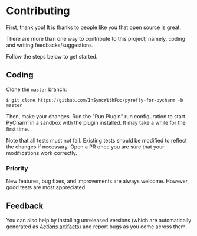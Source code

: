 # Contributing

First, thank you! It is thanks to people like you that open source is great.

There are more than one way to contribute to this project;
namely, coding and writing feedbacks/suggestions.

Follow the steps below to get started.


## Coding

Clone the `master` branch:

```shell
$ git clone https://github.com/InSyncWithFoo/pyrefly-for-pycharm -b master
```

Then, make your changes. Run the "Run Plugin" run configuration
to start PyCharm in a sandbox with the plugin installed.
It may take a while for the first time.

Note that all tests must not fail.
Existing tests should be modified to reflect the changes if necessary.
Open a PR once you are sure that your modifications work correctly.


### Priority

New features, bug fixes, and improvements are always welcome.
However, good tests are most appreciated.


## Feedback

You can also help by installing unreleased versions
(which are automatically generated as [<i>Actions</i> artifacts][1])
and report bugs as you come across them.


  [1]: https://github.com/InSyncWithFoo/pyrefly-for-pycharm/actions/workflows/build.yaml
